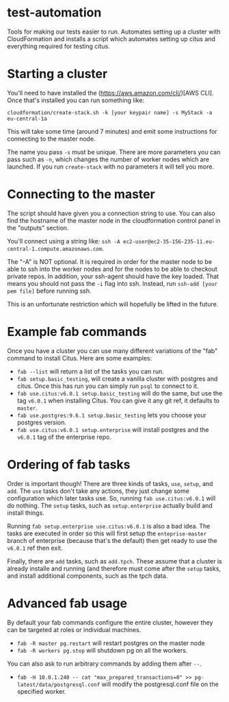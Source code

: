 # test-automation

Tools for making our tests easier to run. Automates setting up a cluster with
CloudFormation and installs a script which automates setting up citus and everything
required for testing citus.

# Starting a cluster

You'll need to have installed the (https://aws.amazon.com/cli/)[AWS CLI]. Once that's
installed you can run something like:

`cloudformation/create-stack.sh -k [your keypair name] -s MyStack -a eu-central-1a`

This will take some time (around 7 minutes) and emit some instructions for connecting to
the master node.

The name you pass `-s` must be unique. There are more parameters you can pass such as
`-n`, which changes the number of worker nodes which are launched. If you run
`create-stack` with no parameters it will tell you more.

# Connecting to the master

The script should have given you a connection string to use. You can also find the
hostname of the master node in the cloudformation control panel in the "outputs" section.

You'll connect using a string like: `ssh -A ec2-user@ec2-35-156-235-11.eu-central-1.compute.amazonaws.com`.

The "-A" is NOT optional. It is required in order for the master node to be able to ssh
into the worker nodes and for the nodes to be able to checkout private repos. In
addition, your ssh-agent should have the key loaded. That means you should not pass the
`-i` flag into ssh. Instead, run `ssh-add [your pem file]` before
running ssh.

This is an unfortunate restriction which will hopefully be lifted in the future.

# Example fab commands

Once you have a cluster you can use many different variations of the "fab" command to
install Citus. Here are some examples:

- `fab --list` will return a list of the tasks you can run.
- `fab setup.basic_testing`, will create a vanilla cluster with postgres and citus. Once this has run you can simply run `psql` to connect to it.
- `fab use.citus:v6.0.1 setup.basic_testing` will do the same, but use the tag `v6.0.1` when installing Citus. You can give it any git ref, it defaults to `master`.
- `fab use.postgres:9.6.1 setup.basic_testing` lets you choose your postgres version.
- `fab use.citus:v6.0.1 setup.enterprise` will install postgres and the `v6.0.1` tag of the enterprise repo.

# Ordering of fab tasks

Order is important though! There are three kinds of tasks, `use`, `setup`, and `add`. The
`use` tasks don't take any actions, they just change some configuration which later tasks
use. So, running `fab use.citus:v6.0.1` will do nothing. The `setup` tasks, such as
`setup.enterprise` actually build and install things.

Running `fab setup.enterprise use.citus:v6.0.1` is also a bad idea. The tasks are executed
in order so this will first setup the `enteprise-master` branch of enterprise (because
that's the default) then get ready to use the `v6.0.1` ref then exit.

Finally, there are `add` tasks, such as `add.tpch`. These assume that a cluster is already
installe and running (and therefore must come after the `setup` tasks, and install
additional components, such as the tpch data.

# Advanced fab usage

By default your fab commands configure the entire cluster, however they can be targeted
at roles or individual machines.

- `fab -R master pg.restart` will restart postgres on the master node
- `fab -R workers pg.stop` will shutdown pg on all the workers.

You can also ask to run arbitrary commands by adding them after `--`.

- `fab -H 10.0.1.240 -- cat "max_prepared_transactions=0" >> pg-latest/data/postgresql.conf` will modify the postgresql.conf file on the specified worker.
